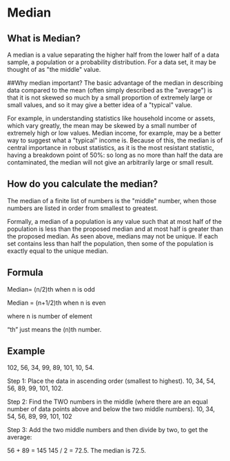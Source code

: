 # Median

## What is Median?
A median is a value separating the higher half from the lower half of a data sample, a population or a probability distribution. For a data set, it may be thought of as "the middle" value. 

##Why median important? 
The basic advantage of the median in describing data compared to the mean (often simply described as the "average") is that it is not skewed so much by a small proportion of extremely large or small values, and so it may give a better idea of a "typical" value.

For example, in understanding statistics like household income or assets, which vary greatly, the mean may be skewed by a small number of extremely high or low values. Median income, for example, may be a better way to suggest what a "typical" income is. Because of this, the median is of central importance in robust statistics, as it is the most resistant statistic, having a breakdown point of 50%: so long as no more than half the data are contaminated, the median will not give an arbitrarily large or small result. 
## How do you calculate the median? 
The median of a finite list of numbers is the "middle" number, when those numbers are listed in order from smallest to greatest. 

Formally, a median of a population is any value such that at most half of the population is less than the proposed median and at most half is greater than the proposed median. As seen above, medians may not be unique. If each set contains less than half the population, then some of the population is exactly equal to the unique median.  

## Formula
Median= (n/2)th when n is odd

Median = (n+1/2)th when n is even 

where n is number of element

“th” just means the (n)th number. 

## Example
102, 56, 34, 99, 89, 101, 10, 54.

Step 1: Place the data in ascending order (smallest to highest).
10, 34, 54, 56, 89, 99, 101, 102.

Step 2: Find the TWO numbers in the middle (where there are an equal number of data points above and below the two middle numbers).
10, 34, 54, 56, 89, 99, 101, 102

Step 3: Add the two middle numbers and then divide by two, to get the average:

56 + 89 = 145
145 / 2 = 72.5.
The median is 72.5.




 


